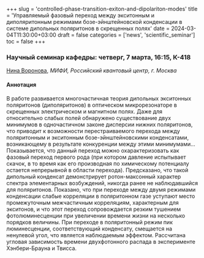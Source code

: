 +++
slug = 'controlled-phase-transition-exiton-and-dipolariton-modes'
title = 'Управляемый фазовый переход между экситонным и диполяритонным режимами бозе-эйнштейновской конденсации в системе дипольных поляритонов в скрещенных полях'
date = 2024-03-04T11:30:00+03:00
draft = false
categories = ['news', 'scientific_seminar']
toc = false
+++

### Научный семинар кафедры: четверг, 7 марта, 16:15, К-418

[Нина Воронова](/staff/voronova/), *МИФИ, Российский квантовый центр, г. Москва*

#### Аннотация

В работе развивается многочастичная теория дипольных экситонных поляритонов (диполяритонов) в оптическом микрорезонаторе в скрещенных электрическом и магнитном полях. Даже для относительно слабых полей обнаружено существование двух минимумов в одночастичном законе дисперсии нижних поляритонов, что приводит к возможности перестраиваемого перехода между поляритонным и экситонным бозе-эйнштейновскими конденсатами, возникающему в результате конкуренции между этими минимумами... <!--more--> Показывается, что данный переход можно охарактеризовать как фазовый переход первого рода (при котором давление испытывает скачок, в то время как его производная по химическому потенциалу остается непрерывной в области перехода). Предсказано, что такой дипольный конденсат демонстрирует ротон-максонный характер спектра элементарных возбуждений, никогда ранее не наблюдавшийся для поляритонов. Показано, что при переходе между двумя режимами конденсации слабые корреляции в поляритонном газе уступают место промежуточным межчастичным корреляциям, характерным для экситонов, и что этот переход сопровождается резким тушением фотолюминесценции при увеличении времени жизни на несколько порядков величины. При переходе в поляритонный режим пик люминесценции, соответствующий конденсату, смещается на ненулевой угол, что является наблюдаемым эффектом. Рассчитана угловая зависимость времени двухфотонного распада в эксперименте Хэнбери-Брауна и Твисса.